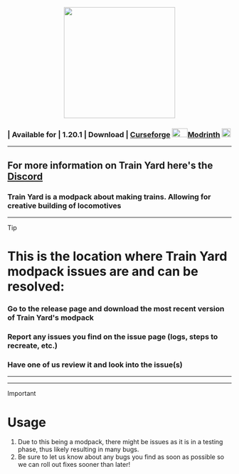 <p align="center">
  <img width="250" height="250" src="https://cdn.discordapp.com/attachments/1034322566254432376/1397412846958153798/TrainYard2.08.png?ex=6881a1a1&is=68805021&hm=c789f635e1591fc62c3047b0b23ef9d6acce97c185fc6e3f14a2afd21a03095f&">
</p>

### | Available for | 1.20.1 | Download | [Curseforge]() <img width="35" height="20" src="https://cdn.discordapp.com/attachments/1130537406790119565/1244489287722991706/forge_logo.png?ex=66554c77&is=6653faf7&hm=c509168cf3e0841a278de7868824330095a48a6ab89040d32f02c40d2d1ae1d3&">[Modrinth]()  <img width="20" height="20" src="https://cdn.discordapp.com/attachments/1130537406790119565/1244487237773561958/logo.png?ex=66554a8e&is=6653f90e&hm=0c5009afea6fc09c41c17cf45cce5c38dc83de262594e701d35d800b77f85718&">
-------------------------------------------------------------------------
## For more information on Train Yard here's the [Discord](https://discord.gg/ueCwGSRqh9)


### Train Yard is a modpack about making trains. Allowing for creative building of locomotives

----------------------------------------------------------------------------------
> [!TIP]
> # This is the location where Train Yard modpack issues are and can be resolved:
> ### Go to the release page and download the most recent version of Train Yard's modpack
> ### Report any issues you find on the issue page (logs, steps to recreate, etc.)
> ### Have one of us review it and look into the issue(s)
----------------------------------------------------------------------------------



-------------------------------------------------------------------------
> [!IMPORTANT]
> # Usage
> 1. Due to this being a modpack, there might be issues as it is in a testing phase, thus likely resulting in many bugs.
> 2. Be sure to let us know about any bugs you find as soon as possible so we can roll out fixes sooner than later!
